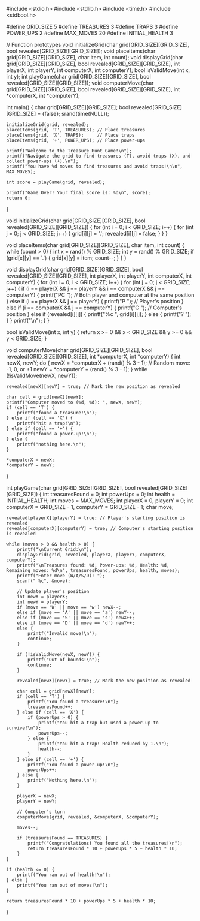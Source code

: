 #include <stdio.h>
#include <stdlib.h>
#include <time.h>
#include <stdbool.h>

#define GRID_SIZE 5
#define TREASURES 3
#define TRAPS 3
#define POWER_UPS 2
#define MAX_MOVES 20
#define INITIAL_HEALTH 3

// Function prototypes
void initializeGrid(char grid[GRID_SIZE][GRID_SIZE], bool revealed[GRID_SIZE][GRID_SIZE]);
void placeItems(char grid[GRID_SIZE][GRID_SIZE], char item, int count);
void displayGrid(char grid[GRID_SIZE][GRID_SIZE], bool revealed[GRID_SIZE][GRID_SIZE], int playerX, int playerY, int computerX, int computerY);
bool isValidMove(int x, int y);
int playGame(char grid[GRID_SIZE][GRID_SIZE], bool revealed[GRID_SIZE][GRID_SIZE]);
void computerMove(char grid[GRID_SIZE][GRID_SIZE], bool revealed[GRID_SIZE][GRID_SIZE], int *computerX, int *computerY);

int main() {
    char grid[GRID_SIZE][GRID_SIZE];
    bool revealed[GRID_SIZE][GRID_SIZE] = {false};
    srand(time(NULL));

    initializeGrid(grid, revealed);
    placeItems(grid, 'T', TREASURES); // Place treasures
    placeItems(grid, 'X', TRAPS);     // Place traps
    placeItems(grid, '+', POWER_UPS); // Place power-ups

    printf("Welcome to the Treasure Hunt Game!\n");
    printf("Navigate the grid to find treasures (T), avoid traps (X), and collect power-ups (+).\n");
    printf("You have %d moves to find treasures and avoid traps!\n\n", MAX_MOVES);

    int score = playGame(grid, revealed);

    printf("Game Over! Your final score is: %d\n", score);
    return 0;
}

void initializeGrid(char grid[GRID_SIZE][GRID_SIZE], bool revealed[GRID_SIZE][GRID_SIZE]) {
    for (int i = 0; i < GRID_SIZE; i++) {
        for (int j = 0; j < GRID_SIZE; j++) {
            grid[i][j] = '.';
            revealed[i][j] = false;
        }
    }
}

void placeItems(char grid[GRID_SIZE][GRID_SIZE], char item, int count) {
    while (count > 0) {
        int x = rand() % GRID_SIZE;
        int y = rand() % GRID_SIZE;
        if (grid[x][y] == '.') {
            grid[x][y] = item;
            count--;
        }
    }
}

void displayGrid(char grid[GRID_SIZE][GRID_SIZE], bool revealed[GRID_SIZE][GRID_SIZE], int playerX, int playerY, int computerX, int computerY) {
    for (int i = 0; i < GRID_SIZE; i++) {
        for (int j = 0; j < GRID_SIZE; j++) {
            if (i == playerX && j == playerY && i == computerX && j == computerY) {
                printf("PC "); // Both player and computer at the same position
            } else if (i == playerX && j == playerY) {
                printf("P "); // Player's position
            } else if (i == computerX && j == computerY) {
                printf("C "); // Computer's position
            } else if (revealed[i][j]) {
                printf("%c ", grid[i][j]);
            } else {
                printf("? ");
            }
        }
        printf("\n");
    }
}

bool isValidMove(int x, int y) {
    return x >= 0 && x < GRID_SIZE && y >= 0 && y < GRID_SIZE;
}

void computerMove(char grid[GRID_SIZE][GRID_SIZE], bool revealed[GRID_SIZE][GRID_SIZE], int *computerX, int *computerY) {
    int newX, newY;
    do {
        newX = *computerX + (rand() % 3 - 1); // Random move: -1, 0, or +1
        newY = *computerY + (rand() % 3 - 1);
    } while (!isValidMove(newX, newY));

    revealed[newX][newY] = true; // Mark the new position as revealed

    char cell = grid[newX][newY];
    printf("Computer moved to (%d, %d): ", newX, newY);
    if (cell == 'T') {
        printf("found a treasure!\n");
    } else if (cell == 'X') {
        printf("hit a trap!\n");
    } else if (cell == '+') {
        printf("found a power-up!\n");
    } else {
        printf("nothing here.\n");
    }

    *computerX = newX;
    *computerY = newY;
}

int playGame(char grid[GRID_SIZE][GRID_SIZE], bool revealed[GRID_SIZE][GRID_SIZE]) {
    int treasuresFound = 0;
    int powerUps = 0;
    int health = INITIAL_HEALTH;
    int moves = MAX_MOVES;
    int playerX = 0, playerY = 0;
    int computerX = GRID_SIZE - 1, computerY = GRID_SIZE - 1;
    char move;

    revealed[playerX][playerY] = true; // Player's starting position is revealed
    revealed[computerX][computerY] = true; // Computer's starting position is revealed

    while (moves > 0 && health > 0) {
        printf("\nCurrent Grid:\n");
        displayGrid(grid, revealed, playerX, playerY, computerX, computerY);
        printf("\nTreasures found: %d, Power-ups: %d, Health: %d, Remaining moves: %d\n", treasuresFound, powerUps, health, moves);
        printf("Enter move (W/A/S/D): ");
        scanf(" %c", &move);

        // Update player's position
        int newX = playerX;
        int newY = playerY;
        if (move == 'W' || move == 'w') newX--;
        else if (move == 'A' || move == 'a') newY--;
        else if (move == 'S' || move == 's') newX++;
        else if (move == 'D' || move == 'd') newY++;
        else {
            printf("Invalid move!\n");
            continue;
        }

        if (!isValidMove(newX, newY)) {
            printf("Out of bounds!\n");
            continue;
        }

        revealed[newX][newY] = true; // Mark the new position as revealed

        char cell = grid[newX][newY];
        if (cell == 'T') {
            printf("You found a treasure!\n");
            treasuresFound++;
        } else if (cell == 'X') {
            if (powerUps > 0) {
                printf("You hit a trap but used a power-up to survive!\n");
                powerUps--;
            } else {
                printf("You hit a trap! Health reduced by 1.\n");
                health--;
            }
        } else if (cell == '+') {
            printf("You found a power-up!\n");
            powerUps++;
        } else {
            printf("Nothing here.\n");
        }

        playerX = newX;
        playerY = newY;

        // Computer's turn
        computerMove(grid, revealed, &computerX, &computerY);

        moves--;

        if (treasuresFound == TREASURES) {
            printf("Congratulations! You found all the treasures!\n");
            return treasuresFound * 10 + powerUps * 5 + health * 10;
        }
    }

    if (health <= 0) {
        printf("You ran out of health!\n");
    } else {
        printf("You ran out of moves!\n");
    }

    return treasuresFound * 10 + powerUps * 5 + health * 10;
}
